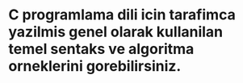 # C programlama dili icin tarafimca yazilmis genel olarak kullanilan temel sentaks ve algoritma orneklerini gorebilirsiniz.
